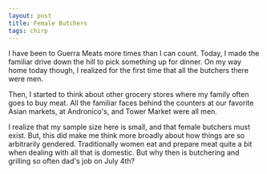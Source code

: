 ```yaml
---
layout: post
title: Female Butchers
tags: chirp
---
```

I have been to Guerra Meats more times than I can count. Today, I made the familiar drive down the hill to pick something up for dinner. On my way home today though, I realized for the first time that all the butchers there were men. 

Then, I started to think about other grocery stores where my family often goes to buy meat. All the familiar faces behind the counters at our favorite Asian markets, at Andronico's, and Tower Market were all men.

I realize that my sample size here is small, and that female butchers must exist. But, this did make me think more broadly about how things are so arbitrarily gendered.  Traditionally women eat and prepare meat quite a bit when dealing with all that is domestic. But why then is butchering and grilling so often dad's job on July 4th?

